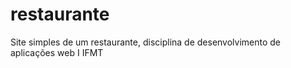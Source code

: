 # restaurante
Site simples de um restaurante, disciplina de desenvolvimento de aplicações web I IFMT
